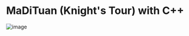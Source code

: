 # MaDiTuan (Knight's Tour) with C++
![image](https://github.com/LoylP/Knight-s_Tour/assets/115894727/269505d4-3a0c-4ef5-a859-75ec68b595db)


